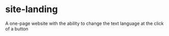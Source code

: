 # site-landing
A one-page website with the ability to change the text language at the click of a button
